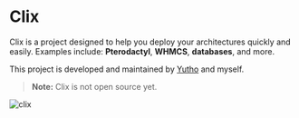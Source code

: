 # Clix

Clix is a project designed to help you deploy your architectures quickly and easily.
Examples include: **Pterodactyl**, **WHMCS**, **databases**, and more.

This project is developed and maintained by [Yutho](https://github.com/Yutho-tv) and myself.

> **Note:** Clix is not open source yet.

![clix](https://github.com/user-attachments/assets/fb65eb76-d12c-4123-bf3e-172be00ed16d)
